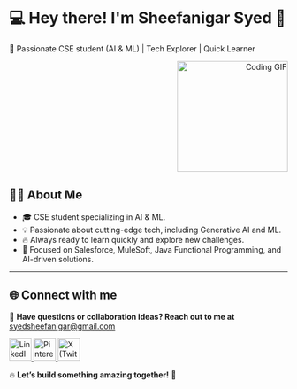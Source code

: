 # 💻 Hey there! I'm Sheefanigar Syed 👋  

🚀 Passionate CSE student (AI & ML) | Tech Explorer | Quick Learner  

<p align="right">
  <img src="https://private-user-images.githubusercontent.com/74038190/256977180-54fb7eef-b1e8-41dc-be97-57e4180b3b24.gif" alt="Coding GIF" width="200"/>
</p>

## 👩‍💻 About Me  
- 🎓 CSE student specializing in AI & ML.  
- 💡 Passionate about cutting-edge tech, including Generative AI and ML.  
- 🔥 Always ready to learn quickly and explore new challenges.  
- 🎯 Focused on Salesforce, MuleSoft, Java Functional Programming, and AI-driven solutions.  

---

## 🌐 Connect with me  
📩 **Have questions or collaboration ideas? Reach out to me at** [syedsheefanigar@gmail.com](mailto:syedsheefanigar@gmail.com)  

<p align="left">
  <a href="https://www.linkedin.com/in/sheefanigar/" target="_blank" rel="noreferrer">
    <img src="https://static.vecteezy.com/system/resources/previews/017/339/624/original/linkedin-icon-free-png.png" alt="LinkedIn" width="40" height="40"/>
  </a>

  <a href="https://in.pinterest.com/sheefacharms/_profile/" target="_blank" rel="noreferrer">
    <img src="https://logos-world.net/wp-content/uploads/2020/09/Pinterest-Logo-2011-present.png" alt="Pinterest" width="40" height="40"/>
  </a>

  <a href="https://x.com/MysticNigar" target="_blank" rel="noreferrer">
    <img src="https://thumbs.dreamstime.com/b/twitter-new-logo-app-icon-logo-social-media-platform-logo-icon-new-twitter-logo-twitter-new-logo-app-icon-logo-social-305511782.jpg" alt="X (Twitter)" width="40" height="40"/>
  </a>
</p>  

🔥 **Let’s build something amazing together!** 🚀  
